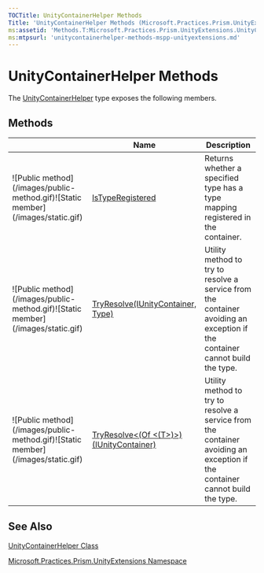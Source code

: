 ```yaml
---
TOCTitle: UnityContainerHelper Methods
Title: 'UnityContainerHelper Methods (Microsoft.Practices.Prism.UnityExtensions)'
ms:assetid: 'Methods.T:Microsoft.Practices.Prism.UnityExtensions.UnityContainerHelper'
ms:mtpsurl: 'unitycontainerhelper-methods-mspp-unityextensions.md'
---
```


# UnityContainerHelper Methods

The [UnityContainerHelper](https://msdn.microsoft.com/library/microsoft.practices.prism.unityextensions.unitycontainerhelper) type exposes the following members.

## Methods


<table>

<thead>
<tr class="header">
<th> </th>
<th>Name</th>
<th>Description</th>
</tr>
</thead>
<tbody>
<tr class="odd">
<td>![Public method](/images/public-method.gif)![Static member](/images/static.gif)</td>
<td><a href="https://msdn.microsoft.com/library/microsoft.practices.prism.unityextensions.unitycontainerhelper.istyperegistered(microsoft.practices.unity.iunitycontainer%2csystem.type)">IsTypeRegistered</a></td>
<td><div class="summary">
Returns whether a specified type has a type mapping registered in the container.
</div></td>
</tr>
<tr class="even">
<td>![Public method](/images/public-method.gif)![Static member](/images/static.gif)</td>
<td><a href="https://msdn.microsoft.com/library/microsoft.practices.prism.unityextensions.unitycontainerhelper.tryresolve(microsoft.practices.unity.iunitycontainer%2csystem.type)">TryResolve(IUnityContainer, Type)</a></td>
<td><div class="summary">
Utility method to try to resolve a service from the container avoiding an exception if the container cannot build the type.
</div></td>
</tr>
<tr class="odd">
<td>![Public method](/images/public-method.gif)![Static member](/images/static.gif)</td>
<td><a href="https://msdn.microsoft.com/library/microsoft.practices.prism.unityextensions.unitycontainerhelper.tryresolve%60%601(microsoft.practices.unity.iunitycontainer)">TryResolve&lt;(Of &lt;(T&gt;)&gt;)(IUnityContainer)</a></td>
<td><div class="summary">
Utility method to try to resolve a service from the container avoiding an exception if the container cannot build the type.
</div></td>
</tr>
</tbody>
</table>

## See Also
[UnityContainerHelper Class](https://msdn.microsoft.com/library/microsoft.practices.prism.unityextensions.unitycontainerhelper)

[Microsoft.Practices.Prism.UnityExtensions Namespace](https://msdn.microsoft.com/library/microsoft.practices.prism.unityextensions)
